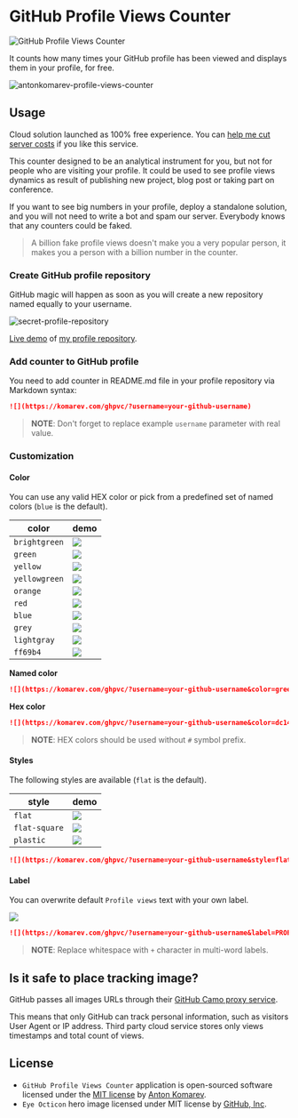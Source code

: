 # GitHub Profile Views Counter

![GitHub Profile Views Counter](https://user-images.githubusercontent.com/1849174/87816378-dfce8480-c86f-11ea-9ac0-2f7907e1d9d4.png)

It counts how many times your GitHub profile has been viewed and displays them in your profile, for free.

![antonkomarev-profile-views-counter](https://user-images.githubusercontent.com/1849174/87852750-78ffa880-c90d-11ea-98d7-eba7b10a09cd.png)

## Usage

Cloud solution launched as 100% free experience. You can [help me cut server costs] if you like this service.

This counter designed to be an analytical instrument for you, but not for people who are visiting your profile.
It could be used to see profile views dynamics as result of publishing new project, blog post or taking part on conference.

If you want to see big numbers in your profile, deploy a standalone solution, and you will not need to write a bot
and spam our server. Everybody knows that any counters could be faked.

> A billion fake profile views doesn't make you a very popular person, it makes you a person with a billion number in the counter.

### Create GitHub profile repository

GitHub magic will happen as soon as you will create a new repository named equally to your username.

![secret-profile-repository](https://user-images.githubusercontent.com/1849174/87852702-f24acb80-c90c-11ea-8247-90ae7de0954d.png)

[Live demo] of [my profile repository].

### Add counter to GitHub profile

You need to add counter in README.md file in your profile repository via Markdown syntax:

```markdown
![](https://komarev.com/ghpvc/?username=your-github-username)
```

> **NOTE**: Don't forget to replace example `username` parameter with real value.

### Customization

#### Color

You can use any valid HEX color or pick from a predefined set of named colors (`blue` is the default).

| color | demo |
| ----- | ---- |
| `brightgreen` | ![](https://img.shields.io/static/v1?label=Profile+views&message=1234567890&color=44cc11) |
| `green` | ![](https://img.shields.io/static/v1?label=Profile+views&message=1234567890&color=97ca00) |
| `yellow` | ![](https://img.shields.io/static/v1?label=Profile+views&message=1234567890&color=dfb317) |
| `yellowgreen` | ![](https://img.shields.io/static/v1?label=Profile+views&message=1234567890&color=a4a61d) |
| `orange` | ![](https://img.shields.io/static/v1?label=Profile+views&message=1234567890&color=fe7d37) |
| `red` | ![](https://img.shields.io/static/v1?label=Profile+views&message=1234567890&color=e05d44) |
| `blue` | ![](https://img.shields.io/static/v1?label=Profile+views&message=1234567890&color=007ec6) |
| `grey` | ![](https://img.shields.io/static/v1?label=Profile+views&message=1234567890&color=555555) |
| `lightgray` | ![](https://img.shields.io/static/v1?label=Profile+views&message=1234567890&color=9f9f9f) |
| `ff69b4` | ![](https://img.shields.io/static/v1?label=Profile+views&message=1234567890&color=ff69b4) |

**Named color**

```markdown
![](https://komarev.com/ghpvc/?username=your-github-username&color=green)
```

**Hex color**

```markdown
![](https://komarev.com/ghpvc/?username=your-github-username&color=dc143c)
```

> **NOTE**: HEX colors should be used without `#` symbol prefix.

#### Styles

The following styles are available (`flat` is the default).

| style | demo |
| ----- | ---- |
| `flat` | ![](https://img.shields.io/static/v1?label=Profile+views&message=1234567890&color=007ec6&style=flat) |
| `flat-square` | ![](https://img.shields.io/static/v1?label=Profile+views&message=1234567890&color=007ec6&style=flat-square) |
| `plastic` | ![](https://img.shields.io/static/v1?label=Profile+views&message=1234567890&color=007ec6&style=plastic) |

```markdown
![](https://komarev.com/ghpvc/?username=your-github-username&style=flat-square)
```

#### Label

You can overwrite default `Profile views` text with your own label.

![](https://img.shields.io/static/v1?label=PROFILE+VIEWS&message=1234567890&color=007ec6)

```markdown
![](https://komarev.com/ghpvc/?username=your-github-username&label=PROFILE+VIEWS)
```

> **NOTE**: Replace whitespace with `+` character in multi-word labels.

## Is it safe to place tracking image? 

GitHub passes all images URLs through their [GitHub Camo proxy service](https://github.blog/2010-11-13-sidejack-prevention-phase-3-ssl-proxied-assets/).

This means that only GitHub can track personal information, such as visitors User Agent or IP address.
Third party cloud service stores only views timestamps and total count of views.

## License

- `GitHub Profile Views Counter` application is open-sourced software licensed under the [MIT license](LICENSE) by [Anton Komarev].
- `Eye Octicon` hero image licensed under MIT license by [GitHub, Inc].

[Anton Komarev]: https://komarev.com
[GitHub, Inc]: https://github.com
[Live demo]: https://github.com/antonkomarev
[my profile repository]: https://github.com/antonkomarev/antonkomarev
[help me cut server costs]: https://paypal.me/antonkomarev
